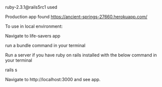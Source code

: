 ruby-2.3.1@rails5rc1 used

Production app found
https://ancient-springs-27660.herokuapp.com/

To use in local environment:

Navigate to life-savers app

run a bundle command in your terminal

Run a server if you have ruby on rails installed with the below command in your terminal

rails s

Navigate to http://localhost:3000 and see app.
